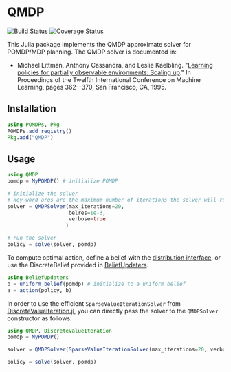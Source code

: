 # QMDP

[![Build Status](https://travis-ci.org/JuliaPOMDP/QMDP.jl.svg?branch=master)](https://travis-ci.org/JuliaPOMDP/QMDP.jl)
[![Coverage Status](https://coveralls.io/repos/JuliaPOMDP/QMDP.jl/badge.svg)](https://coveralls.io/r/JuliaPOMDP/QMDP.jl)

This Julia package implements the QMDP approximate solver for POMDP/MDP planning. The QMDP solver is documented in: 

* Michael Littman, Anthony Cassandra, and Leslie Kaelbling. "[Learning policies for partially observable environments: Scaling up](http://citeseerx.ist.psu.edu/viewdoc/summary?doi=10.1.1.52.6374)." In Proceedings of the Twelfth International Conference on Machine Learning, pages 362--370, San Francisco, CA, 1995. 

## Installation

```julia
using POMDPs, Pkg
POMDPs.add_registry()
Pkg.add("QMDP")
```

## Usage

```julia
using QMDP
pomdp = MyPOMDP() # initialize POMDP

# initialize the solver
# key-word args are the maximum number of iterations the solver will run for, and the Bellman tolerance
solver = QMDPSolver(max_iterations=20,
                    belres=1e-3,
                    verbose=true
                   ) 

# run the solver
policy = solve(solver, pomdp)
```

To compute optimal action, define a belief with the [distribution interface](http://juliapomdp.github.io/POMDPs.jl/latest/interfaces.html#Distributions-1), or use the DiscreteBelief provided in [BeliefUpdaters](https://github.com/JuliaPOMDP/BeliefUpdaters.jl).

```julia
using BeliefUpdaters
b = uniform_belief(pomdp) # initialize to a uniform belief
a = action(policy, b)
```

In order to use the efficient `SparseValueIterationSolver` from [DiscreteValueIteration.jl](https://github.com/JuliaPOMDP/DiscreteValueIteration.jl), you can directly pass the solver to the `QMDPSolver` constructor as follows:

```julia
using QMDP, DiscreteValueIteration
pomdp = MyPOMDP()

solver = QMDPSolver(SparseValueIterationSolver(max_iterations=20, verbose=true))

policy = solve(solver, pomdp)
```
